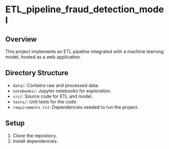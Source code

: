 # ETL_pipeline_fraud_detection_model

## Overview
This project implements an ETL pipeline integrated with a machine learning model, hosted as a web application.

## Directory Structure
- `data/`: Contains raw and processed data.
- `notebooks/`: Jupyter notebooks for exploration.
- `src/`: Source code for ETL and model.
- `tests/`: Unit tests for the code.
- `requirements.txt`: Dependencies needed to run the project.

## Setup
1. Clone the repository.
2. Install dependencies:
